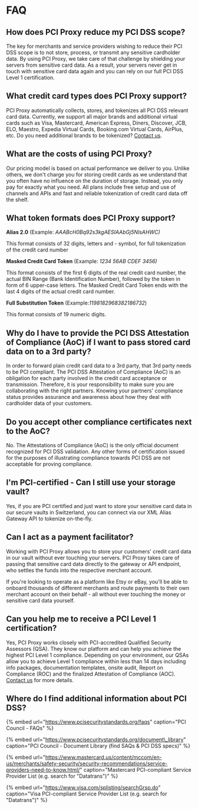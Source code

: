 # FAQ

## How does PCI Proxy reduce my PCI DSS scope?

The key for merchants and service providers wishing to reduce their PCI DSS scope is to not store, process, or transmit any sensitive cardholder data. By using PCI Proxy, we take care of that challenge by shielding your servers from sensitive card data. As a result, your servers never get in touch with sensitive card data again and you can rely on our full PCI DSS Level 1 certification.

## What credit card types does PCI Proxy support?

PCI Proxy automatically collects, stores, and tokenizes all PCI DSS relevant card data. Currently, we support all major brands and additional virtual cards such as Visa, Mastercard, American Express, Diners, Discover, JCB, ELO, Maestro, Expedia Virtual Cards, Booking.com Virtual Cards, AirPlus, etc. Do you need additional brands to be tokenized? [Contact us](https://www.pci-proxy.com/pci-proxy/contact/).

## What are the costs of using PCI Proxy?

Our pricing model is based on actual performance we deliver to you. Unlike others, we don't charge you for storing credit cards as we understand that you often have no influence on the duration of storage. Instead, you only pay for exactly what you need. All plans include free setup and use of channels and APIs and fast and reliable tokenization of credit card data off the shelf.

## What token formats does PCI Proxy support?

**Alias 2.0** \(Example: _AAABcH0Bq92s3kgAESIAAbGj5NIsAHWC\)_ 

This format consists of 32 digits, letters and - symbol, for full tokenization of the credit card number

**Masked Credit Card Token** \(Example: _1234 56AB CDEF 3456\)_

This format consists of the first 6 digits of the real credit card number, the actual BIN Range \(Bank Identification Number\), followed by the token in form of 6 upper-case letters. The Masked Credit Card Token ends with the last 4 digits of the actual credit card number.

**Full Substitution Token** \(Example:_1198182968382186732_\)

This format consists of 19 numeric digits.

## Why do I have to provide the PCI DSS Attestation of Compliance \(AoC\) if I want to pass stored card data on to a 3rd party?

In order to forward plain credit card data to a 3rd party, that 3rd party needs to be PCI compliant. The PCI DSS Attestation of Compliance \(AoC\) is an obligation for each party involved in the credit card acceptance or transmission. Therefore, it is your responsibility to make sure you are collaborating with the right partners. Knowing your partners' compliance status provides assurance and awareness about how they deal with cardholder data of your customers.

## Do you accept other compliance certificates next to the AoC?

No. The Attestations of Compliance \(AoC\) is the only official document recognized for PCI DSS validation. Any other forms of certification issued for the purposes of illustrating compliance towards PCI DSS are not acceptable for proving compliance.

## I'm PCI-certified - Can I still use your storage vault?

Yes, if you are PCI certified and just want to store your sensitive card data in our secure vaults in Switzerland, you can connect via our XML Alias Gateway API to tokenize on-the-fly.

## Can I act as a payment facilitator?

Working with PCI Proxy allows you to store your customers' credit card data in our vault without ever touching your servers. PCI Proxy takes care of passing that sensitive card data directly to the gateway or API endpoint, who settles the funds into the respective merchant account.

If you're looking to operate as a platform like Etsy or eBay, you'll be able to onboard thousands of different merchants and route payments to their own merchant account on their behalf - all without ever touching the money or sensitive card data yourself.

## Can you help me to receive a PCI Level 1 certification?

Yes, PCI Proxy works closely with PCI-accredited Qualified Security Assessors \(QSA\). They know our platform and can help you achieve the highest PCI Level 1 compliance. Depending on your environment, our QSAs allow you to achieve Level 1 compliance within less than 14 days including info packages, documentation templates, onsite audit, Report on Compliance \(ROC\) and the finalized Attestation of Compliance \(AOC\). [Contact us](contact-us.md) for more details. 

## Where do I find additional information about PCI DSS?

{% embed url="https://www.pcisecuritystandards.org/faqs" caption="PCI Council - FAQs" %}

{% embed url="https://www.pcisecuritystandards.org/document\_library" caption="PCI Council - Document Library \(find SAQs & PCI DSS specs\)" %}

{% embed url="https://www.mastercard.us/content/mccom/en-us/merchants/safety-security/security-recommendations/service-providers-need-to-know.html/" caption="Mastercard PCI-compliant Service Provider List \(e.g. search for \"Datatrans\"\)" %}

{% embed url="https://www.visa.com/splisting/searchGrsp.do" caption="Visa PCI-compliant Service Provider List \(e.g. search for \"Datatrans\"\)" %}


